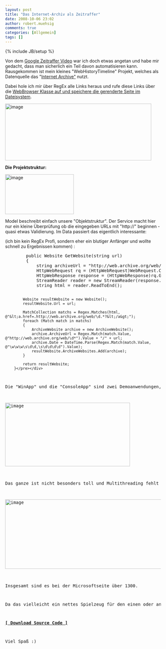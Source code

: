 ```yaml
---
layout: post
title: "Das Internet-Archiv als Zeitraffer"
date: 2008-10-06 23:02
author: robert.muehsig
comments: true
categories: [Allgemein]
tags: []
---
```

{% include JB/setup %}
<p>Von dem <a href="{{BASE_PATH}}/2008/10/06/10-jahre-google-startseite-im-schnelldurchlauf/">Google Zeitraffer Video</a> war ich doch etwas angetan und habe mir gedacht, dass man sicherlich ein Teil davon automatisieren kann. Rausgekommen ist mein kleines "WebHistoryTimeline" Projekt, welches als Datenquelle das "<a href="http://web.archive.org/web/*/http://www.google.com">Internet Archive"</a> nutzt.</p> <p>Dabei hole ich mir über RegEx alle Links heraus und rufe diese Links über die <a href="{{BASE_PATH}}/2008/09/10/howto-dynamisch-webseiten-screenshots-erzeugen/">WebBrowser Klasse auf und speichere die gerenderte Seite im Dateisystem</a>.</p> <p><a href="{{BASE_PATH}}/assets/wp-images/image546.png"><img style="border-right: 0px; border-top: 0px; border-left: 0px; border-bottom: 0px" height="184" alt="image" src="{{BASE_PATH}}/assets/wp-images/image-thumb524.png" width="473" border="0"></a> </p> <p><strong>Die Projektstruktur:</strong></p> <p><a href="{{BASE_PATH}}/assets/wp-images/image547.png"><img style="border-right: 0px; border-top: 0px; border-left: 0px; border-bottom: 0px" height="129" alt="image" src="{{BASE_PATH}}/assets/wp-images/image-thumb525.png" width="222" border="0"></a> </p> <p>Model beschreibt einfach unsere "Objektstruktur". Der Service macht hier nur ein kleine Überprüfung ob die eingegeben URLs mit "http://" beginnen - quasi etwas Validierung. Im Data passiert das eigentlich interessante:</p> <p>(ich bin kein RegEx Profi, sondern eher ein blutiger Anfänger und wollte schnell zu Ergebnissen kommen) :</p> <div class="wlWriterSmartContent" id="scid:812469c5-0cb0-4c63-8c15-c81123a09de7:cd30608f-240b-4c5b-ad0c-6ef6061dca23" style="padding-right: 0px; display: inline; padding-left: 0px; float: none; padding-bottom: 0px; margin: 0px; padding-top: 0px"><pre name="code" class="c#">        public Website GetWebsite(string url)
        {
            string archiveUrl = "http://web.archive.org/web/*/" + url;
            HttpWebRequest rq = (HttpWebRequest)WebRequest.Create(archiveUrl);
            HttpWebResponse response = (HttpWebResponse)rq.GetResponse();
            StreamReader reader = new StreamReader(response.GetResponseStream());
            string html = reader.ReadToEnd();

            Website resultWebsite = new Website();
            resultWebsite.Url = url;

            MatchCollection matchs = Regex.Matches(html, @"&lt;a.href=.http://web.archive.org/web/\d.*?&lt;/a&gt;");
            foreach (Match match in matchs)
            {
                ArchiveWebsite archive = new ArchiveWebsite();
                archive.ArchiveUrl = Regex.Match(match.Value, @"http://web.archive.org/web/\d*").Value + "/" + url;
                archive.Date = DateTime.Parse(Regex.Match(match.Value, @"\w\w\w\s\d\d,\s\d\d\d\d").Value);
                resultWebsite.ArchiveWebsites.Add(archive);
            }

            return resultWebsite;
        }</pre></div>
<p>Die "WinApp" und die "ConsoleApp" sind zwei Demoanwendungen, wobei die Konsolenapplikation die Bilder auf die Festplatte speichert:</p>
<p><a href="{{BASE_PATH}}/assets/wp-images/image548.png"><img style="border-right: 0px; border-top: 0px; border-left: 0px; border-bottom: 0px" height="206" alt="image" src="{{BASE_PATH}}/assets/wp-images/image-thumb526.png" width="404" border="0"></a> </p>
<p>Das ganze ist nicht besonders toll und Multithreading fehlt auch ;) - allerdings hat man hinterher folgendes Ergebnis (bei der Microsoft Seite)</p>
<p><a href="{{BASE_PATH}}/assets/wp-images/image549.png"><img style="border-right: 0px; border-top: 0px; border-left: 0px; border-bottom: 0px" height="225" alt="image" src="{{BASE_PATH}}/assets/wp-images/image-thumb527.png" width="580" border="0"></a> </p>
<p>Insgesamt sind es bei der Microsoftseite über 1300.</p>
<p>Da das vielleicht ein nettes Spielzeug für den einen oder anderen ist, werde ich den Sourcecode auf Codeplex veröffentlichen. Leider kann ich das gerade dort nicht einchecken, sodass ich erstmal nur die "Download-Variante" anbiete:</p>
<p><strong><a href="{{BASE_PATH}}/assets/files/democode/webhistory/webhistory.zip">[ Download Source Code ]</a></strong></p>
<p>Viel Spaß :)</p>
